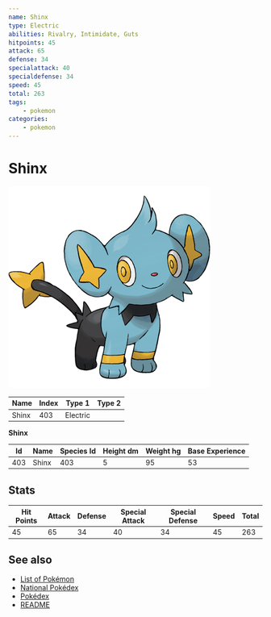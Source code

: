 ```yaml
---
name: Shinx
type: Electric
abilities: Rivalry, Intimidate, Guts
hitpoints: 45
attack: 65
defense: 34
specialattack: 40
specialdefense: 34
speed: 45
total: 263
tags:
    - pokemon
categories:
    - pokemon
---
```


# Shinx


![Shinx](images/403.png)

| **Name** | **Index** | **Type 1** | **Type 2** |
|----|----|----|----|
| Shinx | 403 | Electric  |  |

**Shinx** 




| **Id** | **Name** | **Species Id** | **Height dm** | **Weight hg** | **Base Experience** |
|--------|----------|----------------|------------|------------|---------------------|
| 403 | Shinx | 403 | 5 | 95 | 53 |



## Stats

| **Hit Points** | **Attack** | **Defense** | **Special Attack** | **Special Defense** | **Speed** | **Total** |
|----------------|------------|-------------|--------------------|---------------------|-----------|-----------|
| 45 | 65 | 34 | 40 | 34 | 45 | 263 |

## See also

- [List of Pokémon](../pokemon.md)
- [National Pokédex](../national_pokedex.md)
- [Pokédex](../pokedex.md)
- [README](../README.md)

